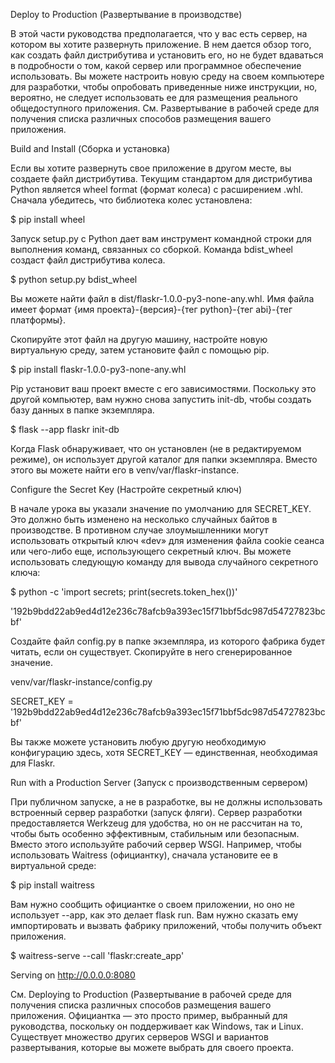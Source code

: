 Deploy to Production (Развертывание в производстве)

В этой части руководства предполагается, что у вас есть сервер, на котором вы хотите 
развернуть приложение. В нем дается обзор того, как создать файл дистрибутива и установить
его, но не будет вдаваться в подробности о том, какой сервер или программное обеспечение
использовать. Вы можете настроить новую среду на своем компьютере для разработки, чтобы
опробовать приведенные ниже инструкции, но, вероятно, не следует использовать ее для
размещения реального общедоступного приложения. См. Развертывание в рабочей среде для
получения списка различных способов размещения вашего приложения.

Build and Install (Сборка и установка)

Если вы хотите развернуть свое приложение в другом месте, вы создаете файл дистрибутива.
Текущим стандартом для дистрибутива Python является wheel format (формат колеса) с
расширением .whl. Сначала убедитесь, что библиотека колес установлена:

$ pip install wheel

Запуск setup.py с Python дает вам инструмент командной строки для выполнения команд,
связанных со сборкой. Команда bdist_wheel создаст файл дистрибутива колеса.

$ python setup.py bdist_wheel

Вы можете найти файл в dist/flaskr-1.0.0-py3-none-any.whl. Имя файла имеет формат 
{имя проекта}-{версия}-{тег python}-{тег abi}-{тег платформы}.

Скопируйте этот файл на другую машину, настройте новую виртуальную среду, затем установите
файл с помощью pip.

$ pip install flaskr-1.0.0-py3-none-any.whl

Pip установит ваш проект вместе с его зависимостями.
Поскольку это другой компьютер, вам нужно снова запустить init-db, чтобы создать базу данных
в папке экземпляра.

$ flask --app flaskr init-db

Когда Flask обнаруживает, что он установлен (не в редактируемом режиме), он использует другой
каталог для папки экземпляра. Вместо этого вы можете найти его в venv/var/flaskr-instance.

Configure the Secret Key (Настройте секретный ключ)

В начале урока вы указали значение по умолчанию для SECRET_KEY. Это должно быть изменено на
несколько случайных байтов в производстве. В противном случае злоумышленники могут
использовать открытый ключ «dev» для изменения файла cookie сеанса или чего-либо еще, 
использующего секретный ключ.
Вы можете использовать следующую команду для вывода случайного секретного ключа:

$ python -c 'import secrets; print(secrets.token_hex())'

'192b9bdd22ab9ed4d12e236c78afcb9a393ec15f71bbf5dc987d54727823bcbf'

Создайте файл config.py в папке экземпляра, из которого фабрика будет читать, если он 
существует. Скопируйте в него сгенерированное значение.

venv/var/flaskr-instance/config.py

SECRET_KEY = '192b9bdd22ab9ed4d12e236c78afcb9a393ec15f71bbf5dc987d54727823bcbf'

Вы также можете установить любую другую необходимую конфигурацию здесь, хотя SECRET_KEY —
единственная, необходимая для Flaskr.

Run with a Production Server (Запуск с производственным сервером)

При публичном запуске, а не в разработке, вы не должны использовать встроенный сервер 
разработки (запуск фляги). Сервер разработки предоставляется Werkzeug для удобства, но он не
рассчитан на то, чтобы быть особенно эффективным, стабильным или безопасным.
Вместо этого используйте рабочий сервер WSGI. Например, чтобы использовать Waitress 
(официантку), сначала установите ее в виртуальной среде:

$ pip install waitress

Вам нужно сообщить официантке о своем приложении, но оно не использует --app, как это делает
flask run. Вам нужно сказать ему импортировать и вызвать фабрику приложений, чтобы получить
объект приложения.

$ waitress-serve --call 'flaskr:create_app'

Serving on http://0.0.0.0:8080

См. Deploying to Production  (Развертывание в рабочей среде для получения списка различных
способов размещения вашего приложения. Официантка — это просто пример, выбранный для 
руководства, поскольку он поддерживает как Windows, так и Linux. Существует множество 
других серверов WSGI и вариантов развертывания, которые вы можете выбрать для своего проекта.